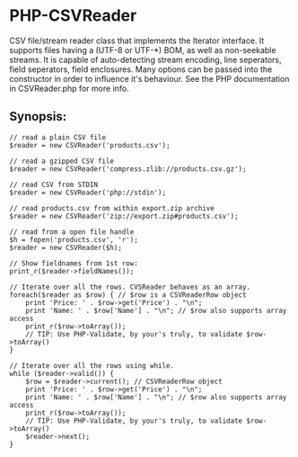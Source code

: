 PHP-CSVReader
=============

CSV file/stream reader class that implements the Iterator interface.
It supports files having a (UTF-8 or UTF-*) BOM, as well as non-seekable streams.
It is capable of auto-detecting stream encoding, line seperators, field seperators, field enclosures.
Many options can be passed into the constructor in order to influence it's behaviour.
See the PHP documentation in CSVReader.php for more info.

Synopsis:
---------
```
// read a plain CSV file
$reader = new CSVReader('products.csv');

// read a gzipped CSV file
$reader = new CSVReader('compress.zlib://products.csv.gz');

// read CSV from STDIN
$reader = new CSVReader('php://stdin');

// read products.csv from within export.zip archive
$reader = new CSVReader('zip://export.zip#products.csv');

// read from a open file handle
$h = fopen('products.csv', 'r');
$reader = new CSVReader($h);

// Show fieldnames from 1st row:
print_r($reader->fieldNames());

// Iterate over all the rows. CVSReader behaves as an array.
foreach($reader as $row) { // $row is a CSVReaderRow object
	print 'Price: ' . $row->get('Price') . "\n";
	print 'Name: ' . $row['Name'] . "\n"; // $row also supports array access
	print_r($row->toArray());
	// TIP: Use PHP-Validate, by your's truly, to validate $row->toArray()
}

// Iterate over all the rows using while.
while ($reader->valid()) {
	$row = $reader->current(); // CSVReaderRow object
	print 'Price: ' . $row->get('Price') . "\n";
	print 'Name: ' . $row['Name'] . "\n"; // $row also supports array access
	print_r($row->toArray());
	// TIP: Use PHP-Validate, by your's truly, to validate $row->toArray()
	$reader->next();
}
```
